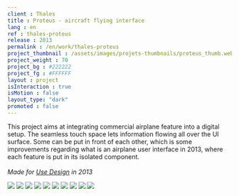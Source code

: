 ```yaml
---
client : Thales
title : Proteus - aircraft flying interface
lang : en
ref : thales-proteus
release : 2013
permalink : /en/work/thales-proteus
project_thumbnail : /assets/images/projets-thumbnails/proteus_thumb.webp
project_weight : 70
project_bg : #222222
project_fg : #FFFFFF
layout : project
isInteraction : true
isMotion : false
layout_type: "dark"
promoted : false
---
```

This project aims at integrating commercial airplane feature into a digital setup. The seamless touch space lets information flowing all over the UI surface. Some can be put in front of each other, which is some improvements regarding what is an airplane user interface in 2013, where each feature is put in its isolated component.
<br/><br/>
*Made for [Use Design](http://www.use-design.com) in 2013*

![](/assets/images/projets/avionics2020/proteus-1.webp)
![](/assets/images/projets/avionics2020/proteus-2.webp)
![](/assets/images/projets/avionics2020/proteus-3.webp)
![](/assets/images/projets/avionics2020/proteus-4.webp)
![](/assets/images/projets/avionics2020/proteus-5.webp)
![](/assets/images/projets/avionics2020/proteus-6.webp)
![](/assets/images/projets/avionics2020/proteus-7.webp)
![](/assets/images/projets/avionics2020/proteus-8.webp)
![](/assets/images/projets/avionics2020/proteus-9.webp)
![](/assets/images/projets/avionics2020/proteus-10.webp)
